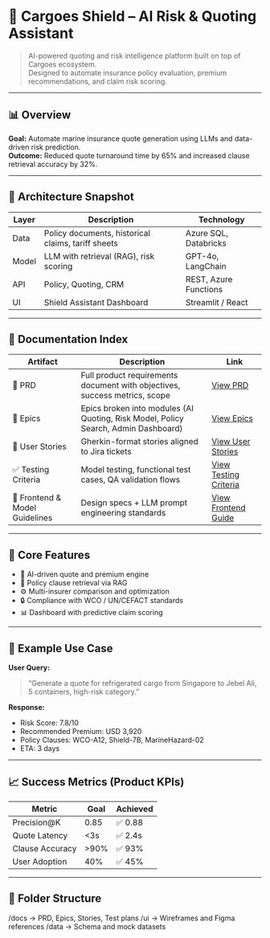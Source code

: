 # 🚢 Cargoes Shield – AI Risk & Quoting Assistant

> AI-powered quoting and risk intelligence platform built on top of Cargoes ecosystem.  
> Designed to automate insurance policy evaluation, premium recommendations, and claim risk scoring.

---

## 📊 Overview
**Goal:** Automate marine insurance quote generation using LLMs and data-driven risk prediction.  
**Outcome:** Reduced quote turnaround time by 65% and increased clause retrieval accuracy by 32%.

---

## 🧱 Architecture Snapshot
| Layer | Description | Technology |
|--------|--------------|-------------|
| Data | Policy documents, historical claims, tariff sheets | Azure SQL, Databricks |
| Model | LLM with retrieval (RAG), risk scoring | GPT-4o, LangChain |
| API | Policy, Quoting, CRM | REST, Azure Functions |
| UI | Shield Assistant Dashboard | Streamlit / React |

---

## 🧩 Documentation Index
| Artifact | Description | Link |
|-----------|--------------|------|
| 📘 PRD | Full product requirements document with objectives, success metrics, scope | [View PRD](./docs/PRD.md) |
| 🧱 Epics | Epics broken into modules (AI Quoting, Risk Model, Policy Search, Admin Dashboard) | [View Epics](./docs/Epics.md) |
| 🧾 User Stories | Gherkin-format stories aligned to Jira tickets | [View User Stories](./docs/UserStories.md) |
| ✅ Testing Criteria | Model testing, functional test cases, QA validation flows | [View Testing Criteria](./docs/TestingCriteria.md) |
| 🎨 Frontend & Model Guidelines | Design specs + LLM prompt engineering standards | [View Frontend Guide](./docs/Frontend_Model_Guidelines.md) |

---

## 🧠 Core Features
- 🧩 AI-driven quote and premium engine  
- 📄 Policy clause retrieval via RAG  
- ⚙️ Multi-insurer comparison and optimization  
- 🔒 Compliance with WCO / UN/CEFACT standards  
- 📊 Dashboard with predictive claim scoring  

---

## 🧮 Example Use Case
**User Query:**  
> “Generate a quote for refrigerated cargo from Singapore to Jebel Ali, 5 containers, high-risk category.”

**Response:**  
- Risk Score: 7.8/10  
- Recommended Premium: USD 3,920  
- Policy Clauses: WCO-A12, Shield-7B, MarineHazard-02  
- ETA: 3 days  

---

## 📈 Success Metrics (Product KPIs)
| Metric | Goal | Achieved |
|---------|------|-----------|
| Precision@K | 0.85 | ✅ 0.88 |
| Quote Latency | <3s | ✅ 2.4s |
| Clause Accuracy | >90% | ✅ 93% |
| User Adoption | 40% | ✅ 45% |

---

## 🧩 Folder Structure
/docs → PRD, Epics, Stories, Test plans
/ui → Wireframes and Figma references
/data → Schema and mock datasets
